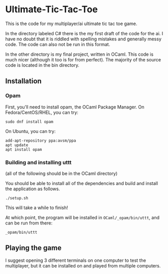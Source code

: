 # Ultimate-Tic-Tac-Toe

This is the code for my multiplayer/ai ultimate tic tac toe game.

In the directory labeled C# there is the my first draft of the code
for the ai. I have no doubt that it is riddled with spelling mistakes
and generally messy code. The code can also not be run in this format.

In the other directory is my final project, written in OCaml. This
code is much nicer (although it too is for from perfect). The majority
of the source code is located in the bin directory.

## Installation

### Opam

First, you'll need to install opam, the OCaml Package Manager.  On
Fedora/CentOS/RHEL, you can try:

```
sudo dnf install opam
```

On Ubuntu, you can try:

```
add-apt-repository ppa:avsm/ppa
apt update
apt install opam
```

### Building and installing uttt

(all of the following should be in the OCaml directory)

You should be able to install all of the dependencies and build and
install the application as follows.

```
./setup.sh
```

This will take a while to finish!

At which point, the program will be installed in
`OCaml/_opam/bin/uttt`, and can be run from there:

```
_opam/bin/uttt
```

## Playing the game

I suggest opening 3 different terminals on one computer to test the
multiplayer, but it can be installed on and played from multiple
computers.
